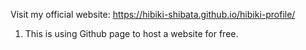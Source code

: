 Visit my official website: https://hibiki-shibata.github.io/hibiki-profile/

1.  This is using Github page to host a website for free.
